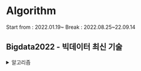 # Algorithm
Start from : 2022.01.19~
Break : 2022.08.25~22.09.14
## Bigdata2022 - 빅데이터 최신 기술
<details>
  <summary> 알고리즘 </summary>
  - Reservoir Sampling 
  <br>
  - DGIM
  <br>
  - flajolet-martin
  <br>
  - Bloom Filter
</details>
